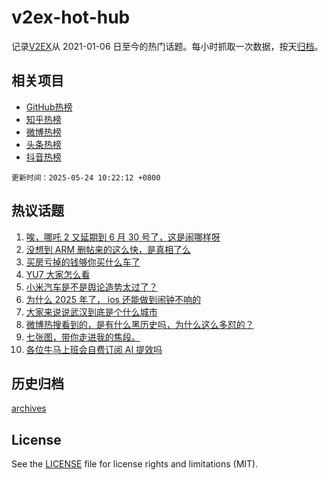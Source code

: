 # v2ex-hot-hub

 记录[V2EX](https://www.v2ex.com/)从 2021-01-06 日至今的热门话题。每小时抓取一次数据，按天[归档](archives)。
 
 ## 相关项目

- [GitHub热榜](https://github.com/it985/github-hot-hub)
- [知乎热榜](https://github.com/it985/zhihu-hot-hub)
- [微博热榜](https://github.com/it985/weibo-hot-hub)
- [头条热榜](https://github.com/it985/toutiao-hot-hub)
- [抖音热榜](https://github.com/it985/douyin-hot-hub)


 `更新时间：2025-05-24 10:22:12 +0800`

## 热议话题

1. [唉，哪吒 2 又延期到 6 月 30 号了，这是闹哪样呀](https://www.v2ex.com/t/1133760)
1. [没想到 ARM 删帖来的这么快，是真相了么](https://www.v2ex.com/t/1133797)
1. [买房亏掉的钱够你买什么车了](https://www.v2ex.com/t/1133758)
1. [YU7 大家怎么看](https://www.v2ex.com/t/1133778)
1. [小米汽车是不是舆论造势太过了？](https://www.v2ex.com/t/1133883)
1. [为什么 2025 年了， ios 还能做到闹钟不响的](https://www.v2ex.com/t/1133793)
1. [大家来说说武汉到底是个什么城市](https://www.v2ex.com/t/1133798)
1. [微博热搜看到的，是有什么黑历史吗，为什么这么多怼的？](https://www.v2ex.com/t/1133787)
1. [七张图，带你走进我的焦段。](https://www.v2ex.com/t/1133751)
1. [各位牛马上班会自费订阅 AI 提效吗](https://www.v2ex.com/t/1133753)

## 历史归档

[archives](archives)

## License

See the [LICENSE](LICENSE) file for license rights and limitations (MIT).
